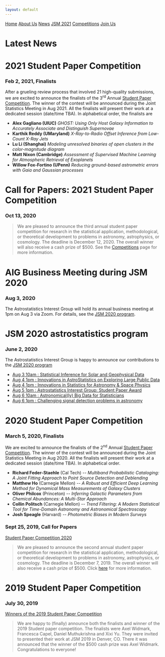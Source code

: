 ```yaml
---
layout: default
---
```


<a href="./index.html" class="btn">Home</a>
<a href="./about_us.html" class="btn">About Us</a>
<a href="./news.html" class="btn">News</a>
<a href="./jsm2021/index.html" class="btn">JSM 2021</a>
<a href="./competition/" class="btn">Competitions</a>
<a href="./join.html" class="btn">Join Us</a>


# Latest News 

# 2021 Student Paper Competition
### Feb 2, 2021, Finalists

After a grueling review process that involved 21 high-quality submissions, we are excited to announce the finalists of the 3<sup>rd</sup> Annual [Student Paper Competition](./competition/).  The winner of the contest will be announced during the Joint Statistics Meeting in Aug 2021.  All the finalists will present their work at a dedicated session (date/time TBA).  In alphabetical order, the finalists are
- **Alex Gagliano (UIUC)** *GHOST: Using Only Host Galaxy Information to Accurately Associate and Distinguish Supernovae*
- **Karthik Reddy (UMaryland)** *X-Ray-to-Radio Offset Inference from Low-Count X-Ray Jets*
- **Lu Li (Shanghai)** *Modeling unresolved binaries of open clusters in the color-magnitude diagram*
- **Matt Nixon (Cambridge)** *Assessment of Supervised Machine Learning for Atmospheric Retrieval of Exoplanets*
- **Willow Fox-Fortino (UPenn)** *Reducing ground-based astrometric errors with Gaia and Gaussian processes*


# Call for Papers: 2021 Student Paper Competition
### Oct 13, 2020
> We are pleased to announce the third annual student paper competition for research in the statistical application, methodological, or theoretical development to problems in astronomy, astrophysics, or cosmology.  The deadline is December 12, 2020.  The overall winner will also receive a cash prize of $500. See the [Competitions](./competition/) page for more information.

# AIG Business Meeting during JSM 2020
### Aug 3, 2020
The Astrostatistics Interest Group will hold its annual business meeting at 1pm on Aug 3 via Zoom.  For details, see the [JSM 2020 program](./jsm2020/index.html#aig-business-meeting).

# JSM 2020 astrostatistics program
### June 2, 2020
The Astrostatistics Interest Group is happy to announce our contributions to the [JSM 2020 program](./jsm2020/index.html)

- [Aug 3 10am : Statistical Inference for Solar and Geophysical Data](./jsm2020/index.html#session-11) 
- [Aug 4 1pm : Innovations in AstroStatistics on Exploring Large Public Data](./jsm2020/index.html#session-253) 
- [Aug 4 1pm : Innovations in Statistics for Astronomy & Space Physics](./jsm2020/index.html#session-265) 
- [Aug 5 1pm : Astrostatistics Interest Group: Student Paper Award](./jsm2020/index.html#session-401) 
- [Aug 6 10am : Astronomical(ly) Big Data for Statisticians](./jsm2020/index.html#session-431) 
- [Aug 6 1pm : Challenging signal detection problems in astronomy](./jsm2020/index.html#session-539) 

# 2020 Student Paper Competition
### March 5, 2020, Finalists

We are excited to announce the finalists of the 2<sup>nd</sup> Annual [Student Paper Competition](./competition/).  The winner of the contest will be announced during the Joint Statistics Meeting in Aug 2020.  All the finalists will present their work at a dedicated session (date/time TBA). In alphabetical order.
- **Richard Feder-Staehle** (Cal Tech) -- *Multiband Probabilistic Cataloging: A Joint Fitting Approach to Point Source Detection and Deblending*
- **Matthew Ho** (Carnegie Mellon) -- *A Robust and Efficient Deep Learning Method for Dynamical Mass Measurements of Galaxy Clusters*
- **Oliver Philcox** (Princeton) -- *Inferring Galactic Parameters from Chemical Abundances: A Multi-Star Approach*
- **Collin Politsch** (Carnegie Mellon) -- *Trend Filtering: A Modern Statistical Tool for Time-Domain Astronomy and Astronomical Spectroscopy*
- **Josh Speagle** (Harvard) -- *Photometric Biases in Modern Surveys*


### Sept 25, 2019, Call for Papers
[Student Paper Competition 2020](./competition/index.html#previous-winners)
> We are pleased to announce the second annual student paper competition for research in the statistical application, methodological, or theoretical development to problems in astronomy, astrophysics, or cosmology.  The deadline is December 7, 2019.  The overall winner will also receive a cash prize of $500. Click [here](./competition/) for more information.

# 2019 Student Paper Competition
### July 30, 2019
[Winners of the 2019 Student Paper Competition](./competition/winners.html)
> We are happy to (finally) announce both the finalists and winner of the 2019 Student paper competition. The finalists were Axel Widmark, Francesca Capel, Daniel Muthukrishna and Xixi Yu. They were invited to presented their work at JSM 2019 in Denver, CO. There it was announced that the winner of the $500 cash prize was Axel Widmark. Congratulations to everyone!
